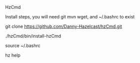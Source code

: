 HzCmd

Install steps, you will need git mvn wget, and ~/.bashrc to exist 



git clone https://github.com/Danny-Hazelcast/hzCmd.git

./hzCmd/bin/install-hzCmd

source ~/.bashrc

hz help
